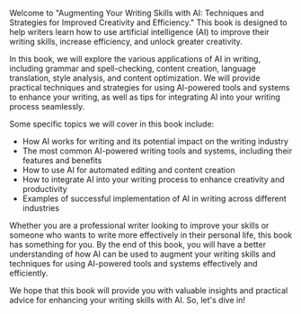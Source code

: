 
Welcome to "Augmenting Your Writing Skills with AI: Techniques and Strategies for Improved Creativity and Efficiency." This book is designed to help writers learn how to use artificial intelligence (AI) to improve their writing skills, increase efficiency, and unlock greater creativity.

In this book, we will explore the various applications of AI in writing, including grammar and spell-checking, content creation, language translation, style analysis, and content optimization. We will provide practical techniques and strategies for using AI-powered tools and systems to enhance your writing, as well as tips for integrating AI into your writing process seamlessly.

Some specific topics we will cover in this book include:

* How AI works for writing and its potential impact on the writing industry
* The most common AI-powered writing tools and systems, including their features and benefits
* How to use AI for automated editing and content creation
* How to integrate AI into your writing process to enhance creativity and productivity
* Examples of successful implementation of AI in writing across different industries

Whether you are a professional writer looking to improve your skills or someone who wants to write more effectively in their personal life, this book has something for you. By the end of this book, you will have a better understanding of how AI can be used to augment your writing skills and techniques for using AI-powered tools and systems effectively and efficiently.

We hope that this book will provide you with valuable insights and practical advice for enhancing your writing skills with AI. So, let's dive in!
